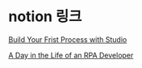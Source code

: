 # notion 링크


[Build Your Frist Process with Studio](https://determined-fan-807.notion.site/Build-Your-Frist-Process-with-Studio-afab4b312c53469d84c4e78fddf28237)

[A Day in the Life of an RPA Developer](https://determined-fan-807.notion.site/A-Day-in-the-Life-of-an-RPA-Developer-4c202298d01e47bd824da7ed7078f02e)

